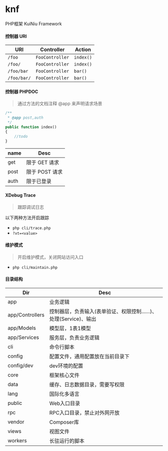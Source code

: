 # knf

PHP框架 KuiNiu Framework

#### 控制器 URI

URI | Controller | Action
--- | --- | ---
`/foo` | `FooController` | `index()`
`/foo/` | `FooController` | `index()`
`/foo/bar` | `FooController` | `bar()`
`/foo/bar/` | `FooController` | `bar()`

#### 控制器 PHPDOC
> 通过方法的文档注释 @app 来声明请求场景

```php
/**
 * @app post,auth
 */
public function index()
{
    //todo
}
```

name | Desc
--- | ---
get | 限于 GET 请求
post | 限于 POST 请求
auth | 限于已登录

#### XDebug Trace
> 跟踪调试日志

以下两种方法开启跟踪
- `php cli/trace.php`
- `?xt=<value>`

#### 维护模式
> 开启维护模式，关闭网站访问入口

- `php cli/maintain.php`

#### 目录结构

Dir | Desc
--- | ---
app | 业务逻辑
app/Controllers | 控制器层，负责输入(表单验证、权限控制……)、处理(Service)、输出
app/Models | 模型层，1表1模型
app/Services | 服务层，负责业务逻辑
cli | 命令行脚本
config | 配置文件，通用配置放在当前目录下
config/dev | dev环境的配置
core | 框架核心文件
data | 缓存、日志数据目录，需要写权限
lang | 国际化多语言
public | Web入口目录
rpc | RPC入口目录，禁止对外网开放
vendor | Composer库
views | 视图文件
workers | 长驻运行的脚本